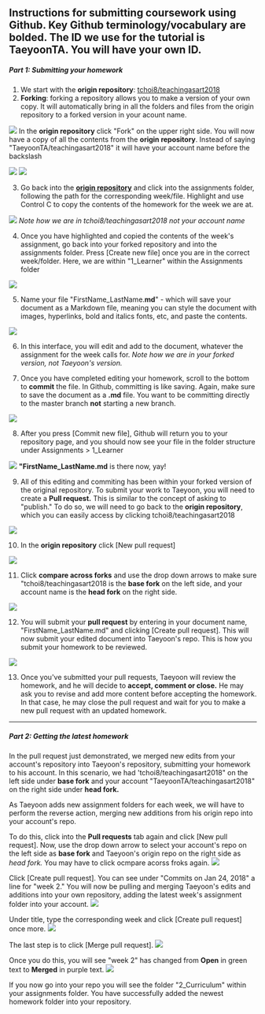 ## Instructions for submitting coursework using Github. Key Github terminology/vocabulary are bolded. The ID we use for the tutorial is TaeyoonTA. You will have your own ID. 

##### Part 1: Submitting your homework
1. We start with the **origin repository**: [tchoi8/teachingasart2018](https://github.com/tchoi8/teachingasart2018)
2. **Forking**: forking a repository allows you to make a version of your own copy. It will automatically bring in all the folders and files from the origin repository to a forked version in your acount name.

![](resources/01.png)
In the **origin repository** click "Fork" on the upper right side. You will now have a copy of all the contents from the **origin repository**. Instead of saying "TaeyoonTA/teachingasart2018" it will have your account name before the backslash

![](resources/02.png)
![](resources/03.png)

3. Go back into the [**origin repository**](https://github.com/tchoi8/teachingasart2018) and click into the assignments folder, following the path for the corresponding week/file. Highlight and use Control C to copy the contents of the homework for the week we are at. 

![](resources/04.png)
*Note how we are in tchoi8/teachingasart2018 not your account name*

4. Once you have highlighted and copied the contents of the week's assignment, go back into your forked repository and into the assignments folder. Press [Create new file] once you are in the correct week/folder. Here, we are within "1_Learner" within the Assignments folder

![](resources/05.png)

5. Name your file "FirstName_LastName.**md**" - which will save your document as a Markdown file, meaning you can style the document with images, hyperlinks, bold and italics fonts, etc, and paste the contents.

![](resources/06.png)

6. In this interface, you will edit and add to the document, whatever the assignment for the week calls for. *Note how we are in your forked version, not Taeyoon's version.*

7. Once you have completed editing your homework, scroll to the bottom to **commit** the file. In Github, committing is like saving. Again, make sure to save the document as a **.md** file. You want to be committing directly to the master branch **not** starting a new branch. 

![](resources/07.png)

8. After you press [Commit new file], Github will return you to your repository page, and you should now see your file in the folder structure under Assignments > 1_Learner

![](resources/08.png)
**"FirstName_LastName.md** is there now, yay!

9. All of this editing and commiting has been within your forked version of the original repository. To submit your work to Taeyoon, you will need to create a **Pull request.** This is similar to the concept of asking to "publish." To do so, we will need to go back to the **origin repository**, which you can easily access by clicking tchoi8/teachingasart2018

![](resources/09.png)

10. In the **origin repository** click [New pull request]

![](resources/10.png)

11. Click **compare across forks** and use the drop down arrows to make sure "tchoi8/teachingasart2018 is the **base fork** on the left side, and your account name is the **head fork** on the right side.

![](resources/11.png)

12. You will submit your **pull request** by entering in your document name, "FirstName_LastName.md" and clicking [Create pull request]. This will now submit your edited document into Taeyoon's repo. This is how you submit your homework to be reviewed. 

![](resources/12.png)

13. Once you've submitted your pull requests, Taeyoon will review the homework, and he will decide to **accept, comment or close.** He may ask you to revise and add more content before accepting the homework. In that case, he may close the pull request and wait for you to make a new pull request with an updated homework. 

------------
##### Part 2: Getting the latest homework

In the pull request just demonstrated, we merged new edits from your account's repository into Taeyoon's repository, submitting your homework to his account. In this scenario, we had 'tchoi8/teachingasart2018" on the left side under **base fork** and your account "TaeyoonTA/teachingasart2018" on the right side under **head fork.**

As Taeyoon adds new assignment folders for each week, we will have to perform the reverse action, merging new additions from his origin repo into your account's repo. 

To do this, click into the **Pull requests** tab again and click [New pull request]. Now, use the drop down arrow to select your account's repo on the left side as **base fork** and Taeyoon's origin repo on the right side as *head fork.* You may have to click ocmpare acorss froks again. 
![](resources/13.png)

Click [Create pull request]. You can see under "Commits on Jan 24, 2018" a line for "week 2." You will now be pulling and merging Taeyoon's edits and additions into your own repository, adding the latest week's assignment folder into your account.
![](resources/14.png)

Under title, type the corresponding week and click [Create pull request] once more.
![](resources/15.png)

The last step is to click [Merge pull request].
![](resources/16.png)

Once you do this, you will see "week 2" has changed from **Open** in green text to **Merged** in purple text.
![](resources/17.png)

If you now go into your repo you will see the folder "2_Curriculum" within your assignments folder. You have successfully added the newest homework folder into your repository. 










